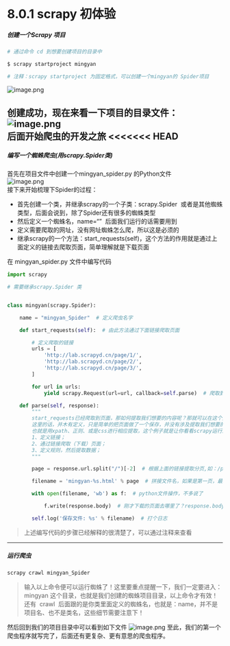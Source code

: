 # 8.0.1 scrapy 初体验

##### 创建一个Scrapy 项目

```bash
# 通过命令 cd 到想要创建项目的目录中

$ scrapy startproject mingyan  

# 注释：scrapy startproject 为固定格式，可以创建一个mingyan的 Spider项目

```
![image.png](https://cdn.nlark.com/yuque/0/2019/png/235650/1550563706712-1c9feaf0-de91-4609-92be-4ab933d43d59.png#align=left&display=inline&height=157&linkTarget=_blank&name=image.png&originHeight=176&originWidth=768&size=54853&width=684)

创建成功，现在来看一下项目的目录文件：<br />![image.png](https://cdn.nlark.com/yuque/0/2019/png/235650/1550564333528-f38c738e-023e-499d-9d4b-69007f73b617.png#align=left&display=inline&height=199&linkTarget=_blank&name=image.png&originHeight=398&originWidth=564&size=44706&width=282)<br />后面开始爬虫的开发之旅
<<<<<<< HEAD
---
##### 编写一个蜘蛛爬虫(用scrapy.Spider类)
首先在项目文件中创建一个mingyan_spider.py 的Python文件<br />![image.png](https://cdn.nlark.com/yuque/0/2019/png/235650/1550626866511-062ead10-83fe-43cb-ad86-8321b4a704b3.png#align=left&display=inline&height=197&linkTarget=_blank&name=image.png&originHeight=394&originWidth=680&size=55657&width=340)<br />接下来开始梳理下Spider的过程：
* 首先创建一个类，并继承scrapy的一个子类：scrapy.Spider  或者是其他蜘蛛类型，后面会说到，除了Spider还有很多的蜘蛛类型
* 然后定义一个蜘蛛名，name=“”  后面我们运行的话需要用到
* 定义需要爬取的网址，没有网址蜘蛛怎么爬，所以这是必须的
* 继承scrapy的一个方法：start_requests(self)，这个方法的作用就是通过上面定义的链接去爬取页面，简单理解就是下载页面

在 mingyan_spider.py 文件中编写代码

```python
import scrapy

# 需要继承scrapy.Spider 类


class mingyan(scrapy.Spider):

    name = "mingyan_Spider"  # 定义爬虫名字

    def start_requests(self):  # 由此方法通过下面链接爬取页面

        # 定义爬取的链接
        urls = [
            'http://lab.scrapyd.cn/page/1/',
            'http://lab.scrapyd.cn/page/2/',
            'http://lab.scrapyd.cn/page/3/',
        ]

        for url in urls:
            yield scrapy.Request(url=url, callback=self.parse)  # 爬取到的页面如何处理？提交给parse方法处理

    def parse(self, response):
        """
        start_requests已经爬取到页面，那如何提取我们想要的内容呢？那就可以在这个方法里面定义。
        这里的话，并木有定义，只是简单的把页面做了一个保存，并没有涉及提取我们想要的数据，后面会慢慢说到
        也就是用xpath、正则、或是css进行相应提取，这个例子就是让你看看scrapy运行的流程：
        1、定义链接；
        2、通过链接爬取（下载）页面；
        3、定义规则，然后提取数据；
        """

        page = response.url.split("/")[-2]  # 根据上面的链接提取分页,如：/page/1/，提取到的就是：1

        filename = 'mingyan-%s.html' % page  # 拼接文件名，如果是第一页，最终文件名便是：mingyan-1.html

        with open(filename, 'wb') as f:  # python文件操作，不多说了

            f.write(response.body)  # 刚才下载的页面去哪里了？response.body就代表了刚才下载的页面

        self.log('保存文件: %s' % filename)  # 打个日志

```
> 上述编写代码的步骤已经解释的很清楚了，可以通过注释来查看

---
##### 运行爬虫

```bash
scrapy crawl mingyan_Spider
```
> 输入以上命令便可以运行蜘蛛了！这里要重点提醒一下，我们一定要进入：mingyan 这个目录，也就是我们创建的蜘蛛项目目录，以上命令才有效！还有  crawl  后面跟的是你类里面定义的蜘蛛名，也就是：name，并不是项目名、也不是类名，这些细节需要注意下！

然后回到我们的项目目录中可以看到如下文件
![image.png](https://cdn.nlark.com/yuque/0/2019/png/235650/1550629960030-74a62005-d40a-47f5-9147-ab858fec7423.png#align=left&display=inline&height=249&linkTarget=_blank&name=image.png&originHeight=498&originWidth=772&size=55344&width=386)
至此，我们的第一个爬虫程序就写完了，后面还有更复杂、更有意思的爬虫程序。
